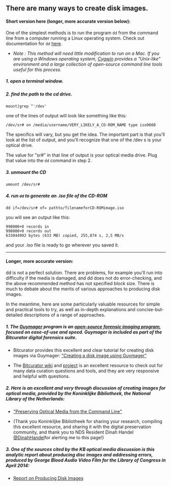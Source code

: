 ## There are many ways to create disk images.

#### Short version here (longer, more accurate version below):  

One of the simplest methods is to run the program ``dd`` from the command line from a computer running a Linux operating system.  Check out documentation for ``dd`` [here](http://www.gnu.org/software/coreutils/manual/html_node/dd-invocation.html).

* *Note :  This method will need little modification to run on a Mac.  If you are using a Windows operating system, [Cygwin](https://cygwin.com/index.html) provides a "Unix-like" environment and a large collection of open-source command line tools useful for this process.* 

##### 1. open a terminal window.

##### 2. find the path to the cd drive. 

```
mount|grep ^'/dev'
```

one of the lines of output will look like something like this:

``` 
/dev/sr# on /media/username/VERY_LIKELY_A_CD-ROM_NAME type iso9660
```

The specifics will vary, but you get the idea.  The important part is that you'll look at the list of output, and you'll recognize that one of the /dev s is your optical drive.  

The value for "sr#" in that line of output is your optical media drive.  Plug that value into the ``dd`` command in step 2.  

##### 3. unmount the CD

```
umount /dev/sr#
```

##### 4. run ``dd`` to generate an .iso file of the CD-ROM

```
dd if=/dev/sr# of= pathto/filenameforCD-ROMimage.iso
```

you will see an output like this:

```
998000+0 records in
998000+0 records out
633044992 bytes (633 MB) copied, 255,874 s, 2,5 MB/s
```



and your .iso file is ready to go wherever you saved it.  

----

#### Longer, more accurate version:  

dd is not a perfect solution.  There are problems, for example you'll run into difficulty if the media is damaged, and dd does not do error-checking, and the above recommended method has not specified block size. There is much to debate about the merits of various approaches to producing disk images.

In the meantime, here are some particularly valuable resources for simple and practical tools to try, as well as in-depth explanations and concise-but-detailed descriptions of a range of approaches.

##### 1. The [Guymager](http://guymager.sourceforge.net/) program is an [open-source forensic imaging program](http://www.forensicswiki.org/wiki/Guymager), focused on ease-of-use and speed.  Guymager is included as part of the Bitcurator digital forensics suite.  

* Bitcurator provides this excellent and clear tutorial for creating disk images via Guymager: 
["Creating a disk image using Guymager"](http://wiki.bitcurator.net/index.php?title=Creating_a_Disk_Image_Using_Guymager) 

* The [Bitcurator wiki](http://wiki.bitcurator.net/index.php?title=Main_Page) and [project](http://www.bitcurator.net/) is an excellent resource to check out for many data curation questions and tools, and they are very responsive and helpful with questions.     

##### 2. Here is an excellent and very through discussion of creating images for optical media, provided by the Koninklijke Bibliotheek, the National Library of the Netherlands: 
* ["Preserving Optical Media from the Command Line"](http://blog.kbresearch.nl/2015/11/13/preserving-optical-media-from-the-command-line/)

* (Thank you Koninklijke Bibliotheek for sharing your research, compiling this excellent resource, and sharing it with the digital preservation community, and thank you to NDS Resident Dinah Handel [@DinahHandel](https://twitter.com/DinahHandel)for alerting me to this page!)

##### 3. One of the sources cited by the KB optical media discussion is this analytic report about producing disc images and addressing errors, produced by George Blood Audio Video Film for the Library of Congress in April 2014:  

* [Report on Producing Disk Images](http://www.digitizationguidelines.gov/audio-visual/documents/Preserve_DVDs_BloodReport_20140901.pdf?loclr=blogsig) 

